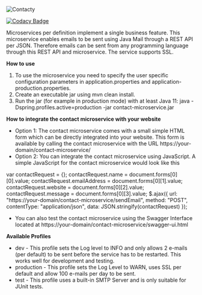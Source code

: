 ![Contacty](https://github.com/daveajlee/contacty/blob/master/src/main/resources/static/contacty-logo.png)

[![Codacy Badge](https://api.codacy.com/project/badge/Grade/c6966f0291de4fada794ac4d7b32dedf)](https://app.codacy.com/manual/dave_33/contact-microservice?utm_source=github.com&utm_medium=referral&utm_content=daveajlee/contact-microservice&utm_campaign=Badge_Grade_Dashboard)

Microservices per definition implement a single business feature. This microservice enables emails to be sent using Java Mail through a REST API per JSON. Therefore emails can be sent from any programming language through this REST API and microservice. The service supports SSL.

**How to use**

1.  To use the microservice you need to specify the user specific configuration parameters in application.properties and application-production.properties.
2.  Create an executable jar using mvn clean install.
3.  Run the jar (for example in production mode) with at least Java 11: java -Dspring.profiles.active=production -jar contact-microservice.jar

**How to integrate the contact microservice with your website**
*    Option 1: The contact microservice comes with a small simple HTML form which can be directly integrated into your website. This form is available by calling the contact microservice with the URL https://your-domain/contact-microservice/
*    Option 2: You can integrate the contact microservice using JavaScript. A simple JavaScript for the contact microservice would look like this

var contactRequest = {};
contactRequest.name = document.forms[0][0].value;
contactRequest.emailAddress = document.forms[0][1].value;
contactRequest.website = document.forms[0][2].value;
contactRequest.message = document.forms[0][3].value;
$.ajax({
     url: "https://your-domain/contact-microservice/sendEmail",
     method: "POST",
     contentType: "application/json",
     data: JSON.stringify(contactRequest)
});

*  You can also test the contact microservice using the Swagger Interface located at https://your-domain/contact-microservice/swagger-ui.html

**Available Profiles**
*    dev - This profile sets the Log level to INFO and only allows 2 e-mails (per default) to be sent before the service has to be restarted. This works well for development and testing.
*    production - This profile sets the Log Level to WARN, uses SSL per default and allow 100 e-mails per day to be sent.
*    test - This profile uses a built-in SMTP Server and is only suitable for JUnit tests.

